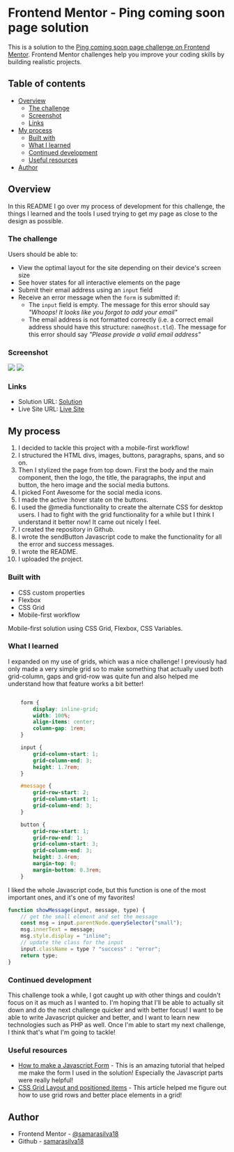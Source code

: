 # Frontend Mentor - Ping coming soon page solution

This is a solution to the [Ping coming soon page challenge on Frontend Mentor](https://www.frontendmentor.io/challenges/ping-single-column-coming-soon-page-5cadd051fec04111f7b848da). Frontend Mentor challenges help you improve your coding skills by building realistic projects. 

## Table of contents

- [Overview](#overview)
  - [The challenge](#the-challenge)
  - [Screenshot](#screenshot)
  - [Links](#links)
- [My process](#my-process)
  - [Built with](#built-with)
  - [What I learned](#what-i-learned)
  - [Continued development](#continued-development)
  - [Useful resources](#useful-resources)
- [Author](#author)

## Overview

In this README I go over my process of development for this challenge, the things I learned and the tools I used trying to get my page as close to the design as possible.

### The challenge

Users should be able to:

- View the optimal layout for the site depending on their device's screen size
- See hover states for all interactive elements on the page
- Submit their email address using an `input` field
- Receive an error message when the `form` is submitted if:
	- The `input` field is empty. The message for this error should say *"Whoops! It looks like you forgot to add your email"*
	- The email address is not formatted correctly (i.e. a correct email address should have this structure: `name@host.tld`). The message for this error should say *"Please provide a valid email address"*

### Screenshot

![](./images/screenshot.png)
![](./images/screenshot-mobile.png)

### Links

- Solution URL: [Solution](https://www.frontendmentor.io/)
- Live Site URL: [Live Site](https://samarasilva18.github.io/ping-coming-soon-page)

## My process
1. I decided to tackle this project with a mobile-first workflow!
2. I structured the HTML divs, images, buttons, paragraphs, spans, and so on.
3. Then I stylized the page from top down. First the body and the main component, then the logo, the title, the paragraphs, the input and button, the hero image and the social media buttons.
4. I picked Font Awesome for the social media icons.
5. I made the active :hover state on the buttons.
6. I used the @media functionality to create the alternate CSS for desktop users. I had to fight with the grid functionality for a while but I think I understand it better now! It came out nicely I feel.
7. I created the repository in Github.
8. I wrote the sendButton Javascript code to make the functionality for all the error and success messages.
9. I wrote the README.
10. I uploaded the project.

### Built with

- CSS custom properties
- Flexbox
- CSS Grid
- Mobile-first workflow

Mobile-first solution using CSS Grid, Flexbox, CSS Variables.

### What I learned

I expanded on my use of grids, which was a nice challenge! I previously had only made a very simple grid so to make something that actually used both grid-column, gaps and grid-row was quite fun and also helped me understand how that feature works a bit better!

```css

    form {
        display: inline-grid;
        width: 100%;
        align-items: center;
        column-gap: 1rem;
    }

    input {
        grid-column-start: 1;
        grid-column-end: 3;
        height: 1.7rem;
    }

    #message {
        grid-row-start: 2;
        grid-column-start: 1;
        grid-column-end: 3;
    }

    button {
        grid-row-start: 1;
        grid-row-end: 1;
        grid-column-start: 3;
        grid-column-end: 3;
        height: 3.4rem;
        margin-top: 0;
        margin-bottom: 0.3rem;
    }
```
I liked the whole Javascript code, but this function is one of the most important ones, and it's one of my favorites!
```js
function showMessage(input, message, type) {
	// get the small element and set the message
	const msg = input.parentNode.querySelector("small");
    msg.innerText = message;
    msg.style.display = "inline";
	// update the class for the input
	input.className = type ? "success" : "error";
	return type;
}
```

### Continued development

This challenge took a while, I got caught up with other things and couldn't focus on it as much as I wanted to. I'm hoping that I'll be able to actually sit down and do the next challenge quicker and with better focus! I want to be able to write Javascript quicker and better, and I want to learn new technologies such as PHP as well. Once I'm able to start my next challenge, I think that's what I'm going to tackle!

### Useful resources

- [How to make a Javascript Form](https://www.javascripttutorial.net/javascript-dom/javascript-form/) - This is an amazing tutorial that helped me make the form I used in the solution! Especially the Javascript parts were really helpful!
- [CSS Grid Layout and positioned items](https://blogs.igalia.com/mrego/2016/05/27/css-grid-layout-and-positioned-items/) - This article helped me figure out how to use grid rows and better place elements in a grid!

## Author

- Frontend Mentor - [@samarasilva18](https://www.frontendmentor.io/profile/samarasilva18)
- Github - [samarasilva18](https://github.com/samarasilva18)